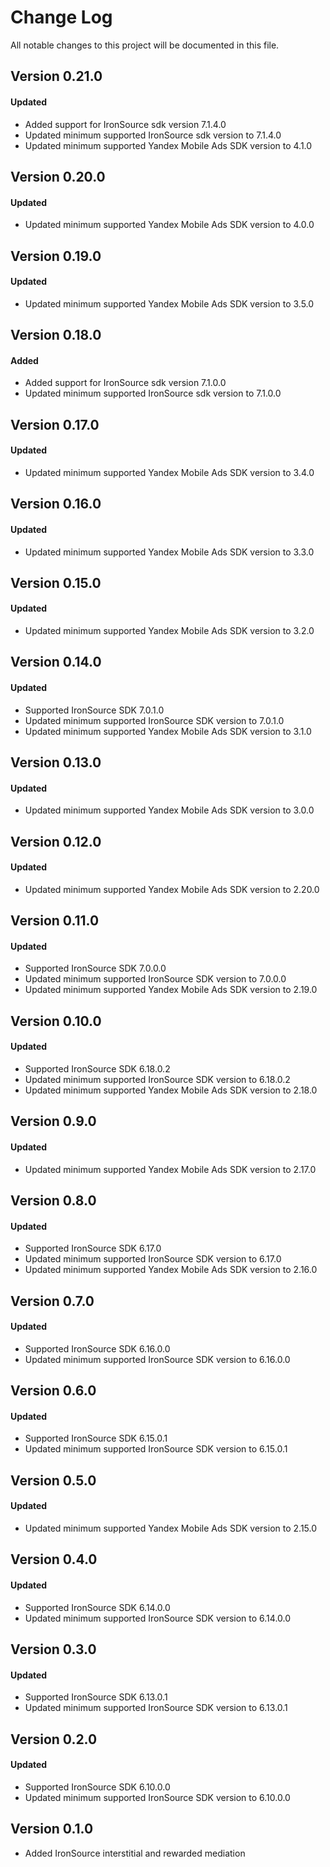 # Change Log
All notable changes to this project will be documented in this file.

## Version 0.21.0

#### Updated
* Added support for IronSource sdk version 7.1.4.0
* Updated minimum supported IronSource sdk version to 7.1.4.0
* Updated minimum supported Yandex Mobile Ads SDK version to 4.1.0

## Version 0.20.0

#### Updated
* Updated minimum supported Yandex Mobile Ads SDK version to 4.0.0

## Version 0.19.0

#### Updated
* Updated minimum supported Yandex Mobile Ads SDK version to 3.5.0

## Version 0.18.0

#### Added
* Added support for IronSource sdk version 7.1.0.0
* Updated minimum supported IronSource sdk version to 7.1.0.0

## Version 0.17.0

#### Updated
* Updated minimum supported Yandex Mobile Ads SDK version to 3.4.0

## Version 0.16.0

#### Updated
* Updated minimum supported Yandex Mobile Ads SDK version to 3.3.0

## Version 0.15.0

#### Updated
* Updated minimum supported Yandex Mobile Ads SDK version to 3.2.0

## Version 0.14.0

#### Updated
* Supported IronSource SDK 7.0.1.0
* Updated minimum supported IronSource SDK version to 7.0.1.0
* Updated minimum supported Yandex Mobile Ads SDK version to 3.1.0

## Version 0.13.0

#### Updated
* Updated minimum supported Yandex Mobile Ads SDK version to 3.0.0

## Version 0.12.0

#### Updated
* Updated minimum supported Yandex Mobile Ads SDK version to 2.20.0

## Version 0.11.0

#### Updated
* Supported IronSource SDK 7.0.0.0
* Updated minimum supported IronSource SDK version to 7.0.0.0
* Updated minimum supported Yandex Mobile Ads SDK version to 2.19.0

## Version 0.10.0

#### Updated
* Supported IronSource SDK 6.18.0.2
* Updated minimum supported IronSource SDK version to 6.18.0.2
* Updated minimum supported Yandex Mobile Ads SDK version to 2.18.0

## Version 0.9.0

#### Updated
* Updated minimum supported Yandex Mobile Ads SDK version to 2.17.0

## Version 0.8.0

#### Updated
* Supported IronSource SDK 6.17.0
* Updated minimum supported IronSource SDK version to 6.17.0
* Updated minimum supported Yandex Mobile Ads SDK version to 2.16.0

## Version 0.7.0

#### Updated
* Supported IronSource SDK 6.16.0.0
* Updated minimum supported IronSource SDK version to 6.16.0.0

## Version 0.6.0

#### Updated
* Supported IronSource SDK 6.15.0.1
* Updated minimum supported IronSource SDK version to 6.15.0.1

## Version 0.5.0

#### Updated
* Updated minimum supported Yandex Mobile Ads SDK version to 2.15.0

## Version 0.4.0

#### Updated
* Supported IronSource SDK 6.14.0.0
* Updated minimum supported IronSource SDK version to 6.14.0.0

## Version 0.3.0

#### Updated
* Supported IronSource SDK 6.13.0.1
* Updated minimum supported IronSource SDK version to 6.13.0.1

## Version 0.2.0

#### Updated
* Supported IronSource SDK 6.10.0.0
* Updated minimum supported IronSource SDK version to 6.10.0.0

## Version 0.1.0
* Added IronSource interstitial and rewarded mediation
